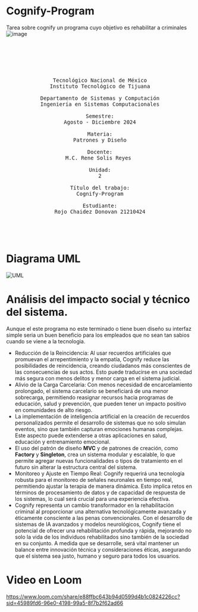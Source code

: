 # Cognify-Program
Tarea sobre cognify un programa cuyo objetivo es rehabilitar a criminales 
![image](https://github.com/user-attachments/assets/bcb61615-0fe9-4cd3-b20a-df45d64b74fc)
<pre>

    <p align=center>


Tecnológico Nacional de México
Instituto Tecnológico de Tijuana

Departamento de Sistemas y Computación
Ingeniería en Sistemas Computacionales

Semestre:
Agosto - Diciembre 2024

Materia:
Patrones y Diseño

Docente:
M.C. Rene Solis Reyes 

Unidad:
2
      
Título del trabajo:
Cognify-Program

Estudiante:
Rojo Chaidez Donovan 21210424
    </p>

</pre>

# Diagrama UML
![UML](https://github.com/user-attachments/assets/249fdc5e-401e-4c43-a6e7-34d8eddd7284)

# Análisis del impacto social y técnico del sistema.
Aunque el este programa no este terminado o tiene buen diseño su interfaz simple seria un buen beneficio para los empleados que no sean tan sabios cuando se viene a la tecnologia.
- Reducción de la Reincidencia: Al usar recuerdos artificiales que promuevan el arrepentimiento y la empatía, Cognify reduce las posibilidades de reincidencia, creando ciudadanos más conscientes de las consecuencias de sus actos. Esto puede traducirse en una sociedad más segura con menos delitos y menor carga en el sistema judicial.
- Alivio de la Carga Carcelaria: Con menos necesidad de encarcelamiento prolongado, el sistema carcelario se beneficiará de una menor sobrecarga, permitiendo reasignar recursos hacia programas de educación, salud y prevención, que pueden tener un impacto positivo en comunidades de alto riesgo.
- La implementación de inteligencia artificial en la creación de recuerdos personalizados permite el desarrollo de sistemas que no solo simulan eventos, sino que también capturan emociones humanas complejas. Este aspecto puede extenderse a otras aplicaciones en salud, educación y entrenamiento emocional.
- El uso del patrón de diseño **MVC** y de patrones de creación, como **Factory** y **Singleton**, crea un sistema modular y escalable, lo que permite agregar nuevas funcionalidades o tipos de tratamiento en el futuro sin alterar la estructura central del sistema.
- Monitoreo y Ajuste en Tiempo Real: Cognify requerirá una tecnología robusta para el monitoreo de señales neuronales en tiempo real, permitiendo ajustar la terapia de manera dinámica. Esto implica retos en términos de procesamiento de datos y de capacidad de respuesta de los sistemas, lo cual será crucial para una experiencia efectiva.
- Cognify representa un cambio transformador en la rehabilitación criminal al proporcionar una alternativa tecnológicamente avanzada y éticamente consciente a las penas convencionales. Con el desarrollo de sistemas de IA avanzados y modelos neurológicos, Cognify tiene el potencial de ofrecer una rehabilitación profunda y rápida, mejorando no solo la vida de los individuos rehabilitados sino también de la sociedad en su conjunto. A medida que se desarrolle, será vital mantener un balance entre innovación técnica y consideraciones éticas, asegurando que el sistema sea justo, humano y seguro para todos los usuarios.
# Video en Loom
https://www.loom.com/share/e88ffbc643b94d0599d4b1c0824226cc?sid=45989fd6-96e0-4198-99a5-8f7b2f62ad66
